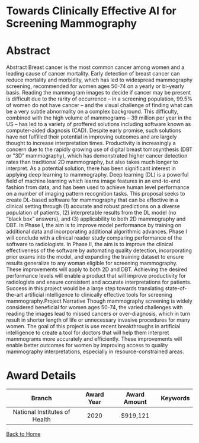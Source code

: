
Towards Clinically Effective AI for Screening Mammography
=========================================================

# Abstract


Abstract
Breast cancer is the most common cancer among women and a leading cause of cancer mortality. Early
detection of breast cancer can reduce mortality and morbidity, which has led to widespread mammography
screening, recommended for women ages 50-74 on a yearly or bi-yearly basis. Reading the mammogram
images to decide if cancer may be present is difficult due to the rarity of occurrence – in a screening population,
99.5% of women do not have cancer – and the visual challenge of finding what can be a very subtle abnormality
on a complex background. This difficulty, combined with the high volume of mammograms – 39 million per year
in the US – has led to a variety of proffered solutions including software known as computer-aided diagnosis
(CAD). Despite early promise, such solutions have not fulfilled their potential in improving outcomes and are
largely thought to increase interpretation times. Productivity is increasingly a concern due to the rapidly growing
use of digital breast tomosynthesis (DBT or “3D” mammography), which has demonstrated higher cancer
detection rates than traditional 2D mammography, but also takes much longer to interpret. As a potential solution,
there has been significant interest in applying deep learning to mammography. Deep learning (DL) is a powerful
field of machine learning which learns image features in an end-to-end fashion from data, and has been used to
achieve human level performance on a number of imaging pattern recognition tasks. This proposal seeks to
create DL-based software for mammography that can be effective in a clinical setting through (1) accurate and
robust predictions on a diverse population of patients, (2) interpretable results from the DL model (no “black box”
answers), and (3) applicability to both 2D mammography and DBT. In Phase I, the aim is to improve model
performance by training on additional data and incorporating additional algorithmic advances. Phase I will
conclude with a clinical reader study comparing performance of the software to radiologists. In Phase II, the aim
is to improve the clinical effectiveness of the software by automating quality detection, incorporating prior exams
into the model, and expanding the training dataset to ensure results generalize to any woman eligible for
screening mammography. These improvements will apply to both 2D and DBT. Achieving the desired
performance levels will enable a product that will improve productivity for radiologists and ensure consistent and
accurate interpretations for patients. Success in this project would be a large step towards translating state-of-
the-art artificial intelligence to clinically effective tools for screening mammography.Project Narrative
Though mammography screening is widely considered beneficial for women ages 50-74, the varied challenges
with reading the images lead to missed cancers or over-diagnosis, which in turn result in shorter length of life or
unnecessary invasive procedures for many women. The goal of this project is use recent breakthroughs in
artificial intelligence to create a tool for doctors that will help them interpret mammograms more accurately and
efficiently. These improvements will enable better outcomes for women by improving access to quality
mammography interpretations, especially in resource-constrained areas.  

# Award Details

|Branch|Award Year|Award Amount|Keywords|
| :---: | :---: | :---: | :---: |
|National Institutes of Health|2020|$919,121||
  
  


[Back to Home](https://github.com/chrischow/dod_sbir_awards/Reports/JH/#2513)